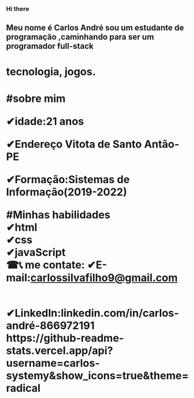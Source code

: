 ### Hi there  
## Meu nome é Carlos André sou um estudante de programação ,caminhando para ser um programador full-stack
<h1> tecnologia, jogos.<h1>
 
 
 #sobre mim
 <P>
✔idade:21 anos
 <p>
 ✔Endereço Vitota de Santo Antão-PE
  <P>
 ✔Formação:Sistemas de Informação(2019-2022)
<P>
 
 #Minhas habilidades
 <br>
 ✔html
 <br>
 ✔css
 <br>
 ✔javaScript
 <br>
  ☎📞 me contate:
✔E-mail:carlossilvafilho9@gmail.com

<br>
✔Linkedln:linkedin.com/in/carlos-andré-866972191 

<br>
https://github-readme-stats.vercel.app/api?username=carlos-systemy&show_icons=true&theme=radical
